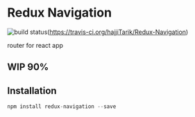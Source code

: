# Redux Navigation
![build status](https://travis-ci.org/hajjiTarik/Redux-Navigation.svg?branch=develop)(https://travis-ci.org/hajjiTarik/Redux-Navigation)

router for react app

## WIP 90%
## Installation
```js
npm install redux-navigation --save
```
